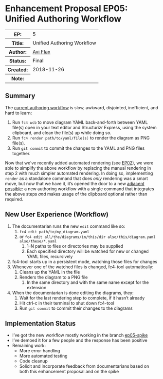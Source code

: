 # Enhancement Proposal EP05: Unified Authoring Workflow

<table>
  <tr>
    <th>EP:</th>
    <td>5</td>
  </tr>
  <tr>
    <th>Title:</th>
    <td>Unified Authoring Workflow</td>
  </tr>
  <tr>
    <th>Author:</th>
    <td><a href="https://github.com/aviflax">Avi Flax</a></td>
  </tr>
  <tr>
    <th>Status:</th>
    <td>Final</td>
  </tr>
  <tr>
    <th>Created:</th>
    <td>2018-11-26</td>
  </tr>
  <tr>
    <th>Note:</th>
    <td></td>
  </tr>
</table>


## Summary

The [current authoring workflow](https://fundingcircle.github.io/fc4-framework/methodology/authoring_workflow.html)
is slow, awkward, disjointed, inefficient, and hard to learn:

1. Run `fc4 wcb` to move diagram YAML back-and-forth between YAML file(s) open in your text editor
   and Structurizr Express, using the system clipboard, and clean the file(s) up while doing so.
1. Run `fc4 render path/to/yaml/file(s)` to render the diagram as PNG file(s).
1. Run `git commit` to commit the changes to the YAML and PNG files together.

Now that we’ve recently added automated rendering (see
[EP02](https://github.com/FundingCircle/fc4-framework/pull/74)), we were able to simplify the above
workflow by replacing the manual rendering in step 2 with much simpler automated rendering. In doing
so, implementing `render` as a standalone command that does _only_ rendering was a smart move, but
now that we have it, it’s opened the door to a new
[adjacent possible](https://medium.com/@SeloSlav/what-is-the-adjacent-possible-17680e4d1198): a new
authoring workflow with a single command that integrates the above steps _and_ makes usage of the
clipboard optional rather than required.


## New User Experience (Workflow)

1. The documentarian runs the new `edit` command like so:
   1. `fc4 edit path/to/my_diagram.yaml`
   1. or `fc4 edit all/the/diagrams/in/this/dir also/this/diagram.yaml also/these/*.yaml`
      1. 1–N paths to files or directories may be supplied
      1. Each specified directory will be watched for new or changed YAML files, recursively
1. fc4-tool starts up in a persistent mode, watching those files for changes
1. Whenever one of the watched files is changed, fc4-tool automatically:
   1. Cleans up the YAML in the file
   1. Renders the diagram to a PNG file
      1. In the same directory and with the same name except for the extension
1. When the documentarian is done editing the diagrams, they:
   1. Wait for the last rendering step to complete, if it hasn’t already
   1. Hit ctrl-c in their terminal to shut down fc4-tool
   1. Run `git commit` to commit their changes to the diagrams


## Implementation Status

* I’ve got the new workflow mostly working in the branch
  [ep05-spike](https://github.com/FundingCircle/fc4-framework/tree/ep05-spike)
* I’ve demoed it for a few people and the response has been positive
* Remaining work:
  * More error-handling
  * More automated testing
  * Code cleanup
  * Solicit and incorporate feedback from documentarians based on both this enhancement proposal and
    on the spike
